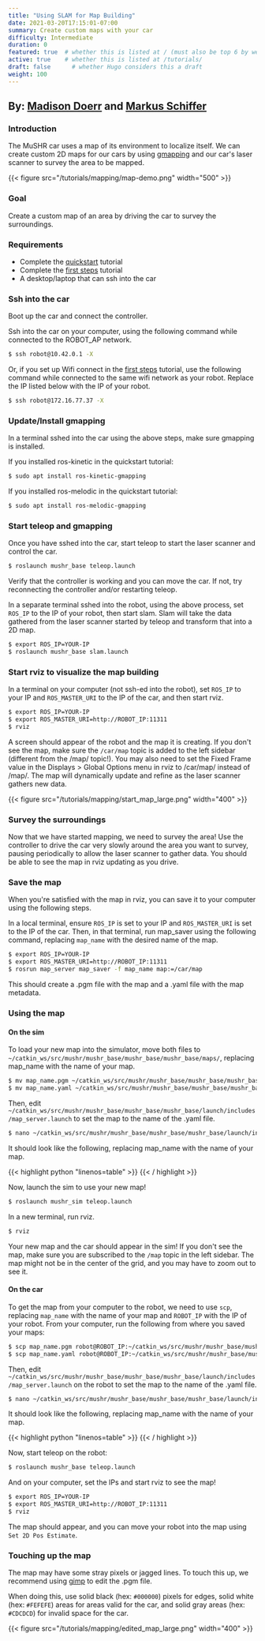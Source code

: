 ```yaml
---
title: "Using SLAM for Map Building"
date: 2021-03-20T17:15:01-07:00
summary: Create custom maps with your car
difficulty: Intermediate
duration: 0
featured: true  # whether this is listed at / (must also be top 6 by weight)
active: true    # whether this is listed at /tutorials/
draft: false      # whether Hugo considers this a draft
weight: 100
---
```


## By: [Madison Doerr](https://mcdoerr.github.io/) and [Markus Schiffer](www.linkedin.com/in/markusschiffer)

### Introduction
The MuSHR car uses a map of its environment to localize itself. We can create 
custom 2D maps for our cars by using [gmapping](http://wiki.ros.org/gmapping) and our car's laser scanner to 
survey the area to be mapped.

{{< figure src="/tutorials/mapping/map-demo.png" width="500" >}}

### Goal
Create a custom map of an area by driving the car to survey the surroundings.

### Requirements
  - Complete the [quickstart](/tutorials/quickstart) tutorial
  - Complete the [first steps](/tutorials/first_steps) tutorial
  - A desktop/laptop that can ssh into the car

### Ssh into the car
Boot up the car and connect the controller. 

Ssh into the car on your computer, using the following command while connected to the ROBOT_AP network.
```bash
$ ssh robot@10.42.0.1 -X
```
Or, if you set up Wifi connect in the [first steps](/tutorials/first_steps) tutorial, use the following command while connected to the same wifi network as your robot. Replace the IP listed below with the IP of your robot.
```bash
$ ssh robot@172.16.77.37 -X
```

### Update/Install gmapping
In a terminal sshed into the car using the above steps, make sure gmapping is installed.

If you installed ros-kinetic in the quickstart tutorial:
```bash
$ sudo apt install ros-kinetic-gmapping
```
If you installed ros-melodic in the quickstart tutorial:
```bash
$ sudo apt install ros-melodic-gmapping
```

### Start teleop and gmapping
Once you have sshed into the car, start teleop to start the laser scanner and control the car.
```bash
$ roslaunch mushr_base teleop.launch
```
Verify that the controller is working and you can move the car. If not, try reconnecting the controller and/or restarting teleop.

In a separate terminal sshed into the robot, using the above process, set `ROS_IP` to the IP of your robot, then start slam. Slam will take the data gathered from the laser scanner started by teleop and transform that into a 2D map. 
```bash
$ export ROS_IP=YOUR-IP
$ roslaunch mushr_base slam.launch
```

### Start rviz to visualize the map building
In a terminal on your computer (not ssh-ed into the robot), set `ROS_IP` to your IP and `ROS_MASTER_URI` to the IP of the car, and then start rviz.
```bash
$ export ROS_IP=YOUR-IP
$ export ROS_MASTER_URI=http://ROBOT_IP:11311
$ rviz
```
A screen should appear of the robot and the map it is creating. If you don't see the map, make sure the `/car/map` topic is added to the left sidebar (different from the /map/ topic!). You may also need to set the Fixed Frame value in the Displays > Global Options menu in rviz to /car/map/ instead of /map/. The map will dynamically update and refine as the laser scanner gathers new data.

{{< figure src="/tutorials/mapping/start_map_large.png" width="400" >}}
</br>

### Survey the surroundings
Now that we have started mapping, we need to survey the area! Use the controller to drive the car very slowly around the area you want to survey, pausing periodically to allow the laser scanner to gather data. You should be able to see the map in rviz updating as you drive.

### Save the map
When you're satisfied with the map in rviz, you can save it to your computer using the following steps.

In a local terminal, ensure `ROS_IP` is set to your IP and `ROS_MASTER_URI` is set to the IP of the car. Then, in that terminal, run map_saver using the following command, replacing `map_name` with the desired name of the map.
```bash
$ export ROS_IP=YOUR-IP
$ export ROS_MASTER_URI=http://ROBOT_IP:11311
$ rosrun map_server map_saver -f map_name map:=/car/map
```
This should create a .pgm file with the map and a .yaml file with the map metadata. 

### Using the map
#### On the sim
To load your new map into the simulator, move both files to `~/catkin_ws/src/mushr/mushr_base/mushr_base/mushr_base/maps/`, replacing map_name with the name of your map.
```bash
$ mv map_name.pgm ~/catkin_ws/src/mushr/mushr_base/mushr_base/mushr_base/maps/
$ mv map_name.yaml ~/catkin_ws/src/mushr/mushr_base/mushr_base/mushr_base/maps/
```
Then, edit `~/catkin_ws/src/mushr/mushr_base/mushr_base/mushr_base/launch/includes/map_server.launch` to set the map to the name of the .yaml file.

```bash
$ nano ~/catkin_ws/src/mushr/mushr_base/mushr_base/mushr_base/launch/includes/map_server.launch
```

It should look like the following, replacing map_name with the name of your map.

{{< highlight python "linenos=table" >}}
<launch>
    <arg name="map" default="$(find mushr_base)/maps/map_name.yaml" />
    <node pkg="map_server" name="map_server" type="map_server" args="$(arg map)" />
</launch>
{{< / highlight >}}

Now, launch the sim to use your new map!
```bash
$ roslaunch mushr_sim teleop.launch
```
In a new terminal, run rviz.
```bash
$ rviz
```
Your new map and the car should appear in the sim! If you don't see the map, make sure you are subscribed to the `/map` topic in the left sidebar. The map might not be in the center of the grid, and you may have to zoom out to see it.
#### On the car
To get the map from your computer to the robot, we need to use `scp`, replacing `map_name` with the name of your map and `ROBOT_IP` with the IP of your robot. From your computer, run the following from where you saved your maps:
```bash
$ scp map_name.pgm robot@ROBOT_IP:~/catkin_ws/src/mushr/mushr_base/mushr_base/mushr_base/maps/
$ scp map_name.yaml robot@ROBOT_IP:~/catkin_ws/src/mushr/mushr_base/mushr_base/mushr_base/maps/
```
Then, edit `~/catkin_ws/src/mushr/mushr_base/mushr_base/mushr_base/launch/includes/map_server.launch` on the robot to set the map to the name of the .yaml file.

```bash
$ nano ~/catkin_ws/src/mushr/mushr_base/mushr_base/mushr_base/launch/includes/map_server.launch
```

It should look like the following, replacing map_name with the name of your map.

{{< highlight python "linenos=table" >}}
<launch>
    <arg name="map" default="$(find mushr_base)/maps/map_name.yaml" />
    <node pkg="map_server" name="map_server" type="map_server" args="$(arg map)" />
</launch>
{{< / highlight >}}

Now, start teleop on the robot:
```bash
$ roslaunch mushr_base teleop.launch
```
And on your computer, set the IPs and start rviz to see the map!
```bash
$ export ROS_IP=YOUR-IP
$ export ROS_MASTER_URI=http://ROBOT_IP:11311
$ rviz
```
The map should appear, and you can move your robot into the map using `Set 2D Pos Estimate`.

### Touching up the map
The map may have some stray pixels or jagged lines. To touch this up, we recommend using [gimp](https://www.gimp.org/) to edit the .pgm file.

When doing this, use solid black (hex: `#000000`) pixels for edges, solid white (hex: `#FEFEFE`) areas for areas valid for the car, and solid gray areas (hex: `#CDCDCD`) for invalid space for the car.

{{< figure src="/tutorials/mapping/edited_map_large.png" width="400" >}}


